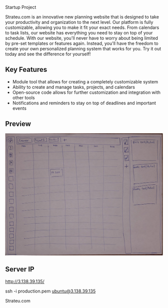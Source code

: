Startup Project

Strateu.com is an innovative new planning website that is designed to take your productivity and organization to the next level. Our platform is fully customizable, allowing you to make it fit your exact needs. From calendars to task lists, our website has everything you need to stay on top of your schedule. With our website, you'll never have to worry about being limited by pre-set templates or features again. Instead, you'll have the freedom to create your own personalized planning system that works for you. Try it out today and see the difference for yourself!

## Key Features

* Module tool that allows for creating a completely customizable system
* Ability to create and manage tasks, projects, and calendars
* Open-source code allows for further customization and integration with other tools
* Notifications and reminders to stay on top of deadlines and important events

## Preview

![Preview](preview.jpeg "Preview")

## Server IP

http://3.138.39.135/

ssh -i production.pem ubuntu@3.138.39.135

Strateu.com

